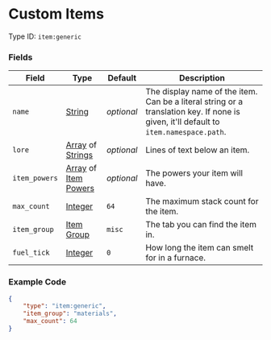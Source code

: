 # Custom Items

Type ID: `item:generic`

### Fields

   Field   | Type | Default | Description
-----------|------|---------|-------------
`name` | [String](../data_types/string.md) | *optional* | The display name of the item. Can be a literal string or a translation key. If none is given, it'll default to `item.namespace.path`.
`lore` | [Array](../data_types/array.md) of [Strings](../data_types/string.md) | *optional* | Lines of text below an item.
`item_powers` | [Array](../data_types/array.md) of [Item Powers](../data_types/item_power.md) | *optional* | The powers your item will have.
`max_count` | [Integer](../data_types/integer.md) | `64` | The maximum stack count for the item.
`item_group`| [Item Group](../data_types/item_groups.md) | `misc` | The tab you can find the item in.
`fuel_tick` | [Integer](../data_types/integer.md) | `0` | How long the item can smelt for in a furnace.

### Example Code

```json
{
	"type": "item:generic",
	"item_group": "materials",
	"max_count": 64
}
```
